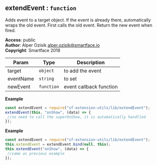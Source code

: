 <a name="module_extendEvent"></a>

## extendEvent : <code>function</code>
Adds event to a target object. If the event is already there, automatically wraps the old event. First calls the old event. Return the new event when fired.

**Access**: public  
**Author**: Alper Ozisik <alper.ozisik@smartface.io>  
**Copyright**: Smartface 2018  

| Param | Type | Description |
| --- | --- | --- |
| target | <code>object</code> | to add the event |
| eventName | <code>string</code> | to set |
| newEvent | <code>function</code> | event callback function |

**Example**  
```js
const extendEvent = require("sf-extension-utils/lib/extendEvent");
extendEvent(this, "onShow", (data) => {
 //no need to call the superOnShow, it is automatically handlled     
});
```
**Example**  
```js
const extendEvent = require("sf-extension-utils/lib/extendEvent");
this.extendEvent = extendEvent.bind(null, this);
this.extendEvent("onShow", (data) => {
 //same as previous example
});
```
